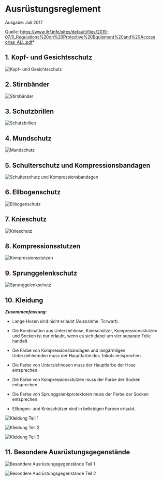 # Ausrüstungsreglement

Ausgabe: Juli 2017

Quelle: https://www.ihf.info/sites/default/files/2019-07/0_Regulations%20on%20Protective%20Equipment%20and%20Accessories_ALL.pdf*

## 1. Kopf- und Gesichtsschutz

![Kopf- und Gesichtsschutz](../diagrams/equipment1.png)

## 2. Stirnbänder

![Stirnbänder](../diagrams/equipment2.png)

## 3. Schutzbrillen

![Schutzbrillen](../diagrams/equipment3.png)

## 4. Mundschutz

![Mundschutz](../diagrams/equipment4.png)

## 5. Schulterschutz und Kompressionsbandagen

![Schulterschutz und Kompressionsbandagen](../diagrams/equipment5.png)

## 6. Ellbogenschutz

![Ellbogenschutz](../diagrams/equipment6.png)

## 7. Knieschutz

![Knieschutz](../diagrams/equipment7.png)

## 8. Kompressionsstutzen

![Kompressionsstutzen](../diagrams/equipment8.png)

## 9. Sprunggelenkschutz

![Sprunggelenkschutz](../diagrams/equipment9.png)

## 10. Kleidung

***Zusammenfassung:***

- Lange Hosen sind nicht erlaubt (Ausnahme: Torwart).

- Die Kombination aus Unterziehhose, Knieschützer, Kompressionsstutzen und Socken ist nur erlaubt, wenn es sich dabei um vier separate Teile handelt.

- Die Farbe von Kompressionsbandagen und langärmligen Unterziehhemden muss der Hauptfarbe des Trikots entsprechen.

- Die Farbe von Unterziehhosen muss der Hauptfarbe der Hose entsprechen.

- Die Farbe von Kompressionsstutzen muss der Farbe der Socken entsprechen.

- Die Farbe von Sprunggelenkprotektoren muss der Farbe der Socken entsprechen.

- Ellbogen- und Knieschützer sind in beliebigen Farben erlaubt.

![Kleidung Teil 1](../diagrams/equipment10a.png)

![Kleidung Teil 2](../diagrams/equipment10b.png)

![Kleidung Teil 3](../diagrams/equipment10c.png)

## 11. Besondere Ausrüstungsgegenstände

![Besondere Ausrüstungsgegenstände Teil 1](../diagrams/equipment11a.png)

![Besondere Ausrüstungsgegenstände Teil 2](../diagrams/equipment11b.png)




